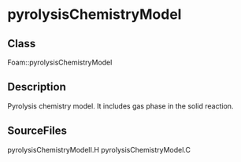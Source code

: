 # pyrolysisChemistryModel 
## Class
Foam::pyrolysisChemistryModel

## Description
Pyrolysis chemistry model. It includes gas phase in the solid
reaction.

## SourceFiles
pyrolysisChemistryModelI.H
pyrolysisChemistryModel.C

